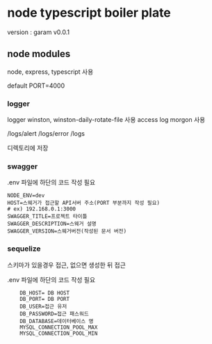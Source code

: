 # node typescript boiler plate
version : garam v0.0.1

## node modules
node, express, typescript 사용

default PORT=4000

### logger
logger winston, winston-daily-rotate-file 사용
access log morgon 사용

/logs/alert
/logs/error
/logs

디렉토리에 저장

### swagger
.env 파일에 하단의 코드 작성 필요

    NODE_ENV=dev
    HOST=스웨거가 접근할 API서버 주소(PORT 부분까지 작성 필요)
    # ex) 192.168.0.1:3000
    SWAGGER_TITLE=프로젝트 타이틀
    SWAGGER_DESCRIPTION=스웨거 설명
    SWAGGER_VERSION=스웨거버전(작성된 문서 버전)

### sequelize

스키마가 있을경우 접근, 없으면 생성한 뒤 접근

.env 파일에 하단의 코드 작성 필요

        DB_HOST= DB HOST
        DB_PORT= DB PORT
        DB_USER=접근 유저
        DB_PASSWORD=접근 패스워드
        DB_DATABASE=데이터베이스 명
        MYSQL_CONNECTION_POOL_MAX
        MYSQL_CONNECTION_POOL_MIN

